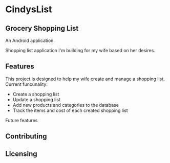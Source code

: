 # CindysList
## Grocery Shopping List

An Android application.

Shopping list application I'm building for my wife based on her desires.

## Features

This project is designed to help my wife create and manage a shopping list.
Current funcunality:
- Create a shopping list
- Update a shopping list
- Add new products and categories to the database
- Track the items and cost of each created shopping list

Future features

## Contributing

## Licensing





